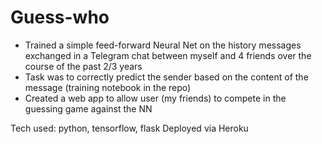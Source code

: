 # Guess-who

- Trained a simple feed-forward Neural Net on the history messages exchanged in a Telegram chat between myself and 4 friends over the course of the past 2/3 years
- Task was to correctly predict the sender based on the content of the message (training notebook in the repo)
- Created a web app to allow user (my friends) to compete in the guessing game against the NN

Tech used: python, tensorflow, flask
Deployed via Heroku


